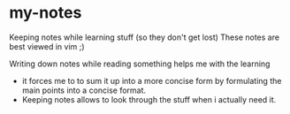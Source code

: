 # my-notes
Keeping notes while learning stuff (so they don't get lost) These notes are best viewed in vim ;)

Writing down notes while reading something helps me with the learning 
* it forces me to to sum it up into a more concise form by formulating the main points into a concise format.
* Keeping notes allows to look through the stuff when i actually need it.
